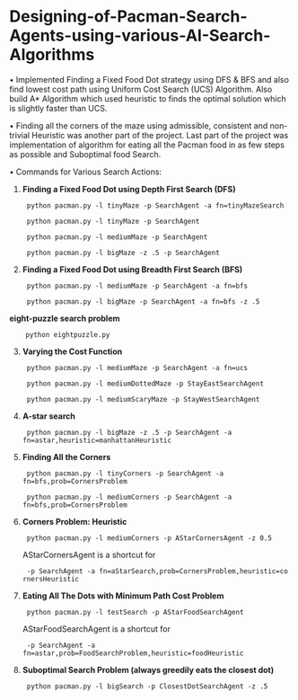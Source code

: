 # Designing-of-Pacman-Search-Agents-using-various-AI-Search-Algorithms

• Implemented Finding a Fixed Food Dot strategy using DFS & BFS and also find lowest cost path using Uniform Cost Search    (UCS) Algorithm. Also build A* Algorithm which used heuristic to finds the optimal solution which is slightly faster than UCS.

• Finding all the corners of the maze using admissible, consistent and non-trivial Heuristic was another part of the project. Last part of the project was implementation of algorithm for eating all the Pacman food in as few steps as possible and Suboptimal food Search.

  
• Commands for Various Search Actions:

1. **Finding a Fixed Food Dot using Depth First Search (DFS)**

		python pacman.py -l tinyMaze -p SearchAgent -a fn=tinyMazeSearch
           
		python pacman.py -l tinyMaze -p SearchAgent
		
		python pacman.py -l mediumMaze -p SearchAgent
		
		python pacman.py -l bigMaze -z .5 -p SearchAgent
		
		
2. **Finding a Fixed Food Dot using Breadth First Search (BFS)**		

		python pacman.py -l mediumMaze -p SearchAgent -a fn=bfs

		python pacman.py -l bigMaze -p SearchAgent -a fn=bfs -z .5
		
**eight-puzzle search problem**

		python eightpuzzle.py
		
3. **Varying the Cost Function**		

		python pacman.py -l mediumMaze -p SearchAgent -a fn=ucs

		python pacman.py -l mediumDottedMaze -p StayEastSearchAgent

		python pacman.py -l mediumScaryMaze -p StayWestSearchAgent
		
4. **A-star search**		

		python pacman.py -l bigMaze -z .5 -p SearchAgent -a fn=astar,heuristic=manhattanHeuristic 

5. **Finding All the Corners**

		python pacman.py -l tinyCorners -p SearchAgent -a fn=bfs,prob=CornersProblem

		python pacman.py -l mediumCorners -p SearchAgent -a fn=bfs,prob=CornersProblem
	
6. **Corners Problem: Heuristic**

		python pacman.py -l mediumCorners -p AStarCornersAgent -z 0.5
		
	AStarCornersAgent is a shortcut for

		-p SearchAgent -a fn=aStarSearch,prob=CornersProblem,heuristic=co rnersHeuristic

7. **Eating All The Dots with Minimum Path Cost Problem**

		python pacman.py -l testSearch -p AStarFoodSearchAgent
		
	AStarFoodSearchAgent is a shortcut for
	
		-p SearchAgent -a fn=astar,prob=FoodSearchProblem,heuristic=foodHeuristic

8. **Suboptimal Search Problem (always greedily eats the closest dot)**

		python pacman.py -l bigSearch -p ClosestDotSearchAgent -z .5
